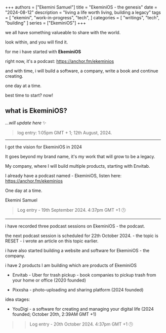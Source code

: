 +++
authors = ["Ekemini Samuel"]
title = "EkeminiOS - the genesis"
date = "2024-08-12"
description = "living a life worth living, building a legacy"
tags = [
    "ekemini",
    "work-in-progress",
    "tech",
]
categories = [
    "writings",
    "tech",
    "building"
]
series = ["EkeminiOS"]
+++

we all have something valueable to share with the world.

look within, and you will find it.

for me i have started with **EkeminiOS**

right now, it's a podcast: https://anchor.fm/ekeminios 

and with time, i will build a software, a company, write a book and continue creating.

one day at a time.

best time to start? now!

## what is EkeminiOS?

_...will update here_ ✨


> log entry: 1:05pm GMT + 1; 12th August, 2024.

---------

I got the vision for EkeminiOS in 2024

It goes beyond my brand name, it's my work that will grow to be a legacy.

My company, where I will build multiple products, starting with Envitab.

I already have a podcast named - EkeminiOS, listen here: https://anchor.fm/ekeminios

One day at a time.

Ekemini Samuel

> Log entry - 19th September 2024. 4:37pm GMT +1 🕒

----------

i have recorded three podcast sessions on EkeminiOS - the podcast.

the next podcast session is scheduled for 22th October 2024. - the topic is RESET - i wrote an article on this topic earlier.

i have also started building a website and software for EkeminiOS - the company.

i have 2 products I am building which are products of EkeminiOS

- Envitab - Uber for trash pickup - book companies to pickup trash from your home or office (2020 founded)

- Pixxsha - photo-uploading and sharing platform (2024 founded)

idea stages:

- YouDigi - a software for creating and managing your digital life (2024 founded; October 20th, 2:39AM GMT +1)

> > Log entry - 20th October 2024. 4:37pm GMT +1 🕒
